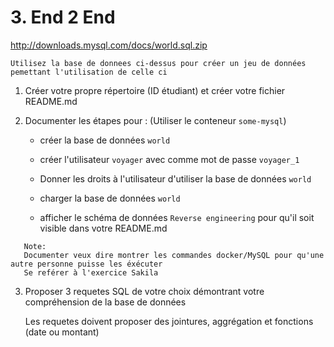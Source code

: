 # 3. End 2 End

http://downloads.mysql.com/docs/world.sql.zip

```
Utilisez la base de donnees ci-dessus pour créer un jeu de données pemettant l'utilisation de celle ci
```

1. Créer votre propre répertoire (ID étudiant) et créer votre fichier README.md

2. Documenter les étapes pour : (Utiliser le conteneur `some-mysql`)
 
   * créer la base de données `world`
   
   * créer l'utilisateur `voyager` avec comme mot de passe `voyager_1`
   
   * Donner les droits à l'utilisateur d'utiliser la base de données `world`

   * charger la base de données `world`
   
   * afficher le schéma de données `Reverse engineering` pour qu'il soit visible dans votre README.md
   
```
   Note:
   Documenter veux dire montrer les commandes docker/MySQL pour qu'une autre personne puisse les éxécuter
   Se reférer à l'exercice Sakila
```

3. Proposer 3 requetes SQL de votre choix démontrant votre compréhension de la base de données

   Les requetes doivent proposer des jointures, aggrégation et fonctions (date ou montant)
